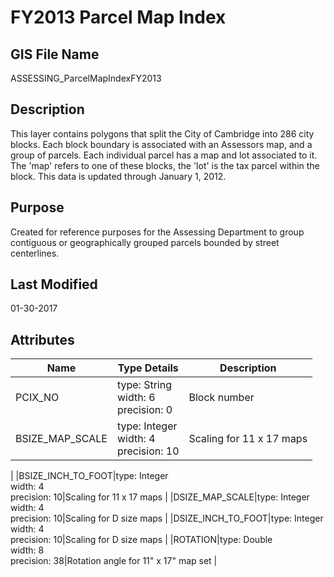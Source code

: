 # FY2013 Parcel Map Index
## GIS File Name
ASSESSING_ParcelMapIndexFY2013
## Description
<DIV STYLE="text-align:Left;"><DIV><DIV><P><SPAN>This layer contains polygons that split the City of Cambridge into 286 city blocks. Each block boundary is associated with an Assessors map, and a group of parcels. Each individual parcel has a map and lot associated to it. The 'map' refers to one of these blocks, the 'lot' is the tax parcel within the block. </SPAN><SPAN><SPAN>This data is updated through January 1, 2012.</SPAN></SPAN></P></DIV></DIV></DIV>

## Purpose
Created for reference purposes for the Assessing Department to group contiguous or geographically grouped parcels bounded by street centerlines.
## Last Modified
01-30-2017
## Attributes
|Name|Type Details|Description|
|----|------------|-----------|
|PCIX_NO|type: String<br/>width: 6<br/>precision: 0|Block number|
|BSIZE_MAP_SCALE|type: Integer<br/>width: 4<br/>precision: 10|Scaling for 11 x 17 maps
|
|BSIZE_INCH_TO_FOOT|type: Integer<br/>width: 4<br/>precision: 10|Scaling for 11 x 17 maps |
|DSIZE_MAP_SCALE|type: Integer<br/>width: 4<br/>precision: 10|Scaling for D size maps |
|DSIZE_INCH_TO_FOOT|type: Integer<br/>width: 4<br/>precision: 10|Scaling for D size maps |
|ROTATION|type: Double<br/>width: 8<br/>precision: 38|Rotation angle for 11" x 17" map set |
